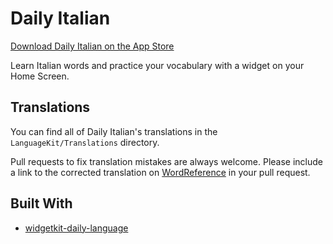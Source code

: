 #  Daily Italian

[Download Daily Italian on the App Store](https://apps.apple.com/app/id6469366954)

Learn Italian words and practice your vocabulary with a widget on your Home Screen.

## Translations

You can find all of Daily Italian's translations in the `LanguageKit/Translations` directory.

Pull requests to fix translation mistakes are always welcome. Please include a link to the corrected translation on [WordReference](https://www.wordreference.com/) in your pull request.

## Built With

- [widgetkit-daily-language](https://github.com/joshspicer/widgetkit-daily-language)

